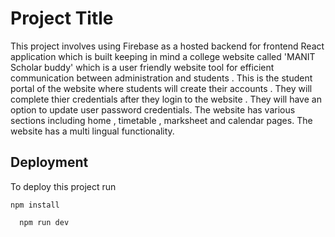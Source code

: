 
# Project Title
This project involves using Firebase as a hosted backend for  frontend React application which is built keeping in mind a college website called 'MANIT Scholar buddy' which is a user friendly website tool for efficient communication between administration and students . This is the student portal of the website where students will create their accounts . They will complete thier credentials after they login to the website . They will have an option to update user password credentials. The website has various sections including home , timetable , marksheet and calendar pages. The website has a multi lingual functionality.


## Deployment

To deploy this project run

```terminal
npm install

```

```terminal
  npm run dev
```

